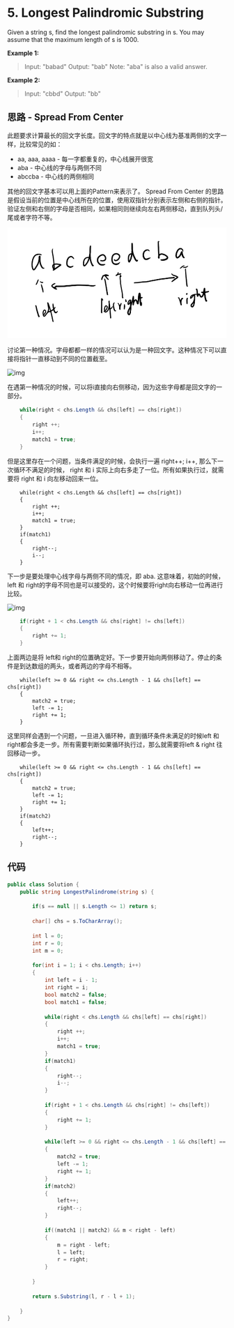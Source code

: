 # 5. Longest Palindromic Substring

Given a string s, find the longest palindromic substring in s. You may assume that the maximum length of s is 1000.

**Example 1:**

> Input: "babad"
> Output: "bab"
Note: "aba" is also a valid answer.

**Example 2:**

> Input: "cbbd"
> Output: "bb"

## 思路 - Spread From Center

此题要求计算最长的回文字长度。回文字的特点就是以中心线为基准两侧的文字一样，比较常见的如：

* aa, aaa, aaaa - 每一字都重复的，中心线展开很宽
* aba - 中心线的字母与两侧不同
* abccba - 中心线的两侧相同

其他的回文字基本可以用上面的Pattern来表示了。
Spread From Center 的思路是假设当前的位置是中心线所在的位置，使用双指针分别表示左侧和右侧的指针。验证左侧和右侧的字母是否相同，如果相同则继续向左右两侧移动，直到队列头/尾或者字符不等。

![img](image/figure.jpg)

讨论第一种情况。字母都都一样的情况可以认为是一种回文字。这种情况下可以直接将指针一直移动到不同的位置截至。

![img](/image/figure1.jpg)

在遇第一种情况的时候，可以将i直接向右侧移动，因为这些字母都是回文字的一部分。

```csharp
    while(right < chs.Length && chs[left] == chs[right])
    {
        right ++;
        i++;
        match1 = true;
    }
```

但是这里存在一个问题，当条件满足的时候，会执行一遍 right++; i++, 那么下一次循环不满足的时候， right 和 i 实际上向右多走了一位。所有如果执行过，就需要将 right 和 i 向左移动回来一位。

```charp
    while(right < chs.Length && chs[left] == chs[right])
    {
        right ++;
        i++;
        match1 = true;
    }
    if(match1)
    {
        right--;
        i--;
    }
```

下一步是要处理中心线字母与两侧不同的情况，即 aba. 这意味着，初始的时候，left 和 right的字母不同也是可以接受的，这个时候要将right向右移动一位再进行比较。

![img](/image/figure2.jpg)

```csharp
    if(right + 1 < chs.Length && chs[right] != chs[left])
    {
        right += 1;
    }
```

上面两边是将 left和 right的位置确定好。下一步要开始向两侧移动了。停止的条件是到达数组的两头，或者两边的字母不相等。

```charp
    while(left >= 0 && right <= chs.Length - 1 && chs[left] == chs[right])
    {
        match2 = true;
        left -= 1;
        right += 1;
    }
```

这里同样会遇到一个问题，一旦进入循环种，直到循环条件未满足的时候left 和 right都会多走一步。所有需要判断如果循环执行过，那么就需要将left & right 往回移动一步。

```charp
    while(left >= 0 && right <= chs.Length - 1 && chs[left] == chs[right])
    {
        match2 = true;
        left -= 1;
        right += 1;
    }
    if(match2)
    {
        left++;
        right--;
    }
```

## 代码

```csharp
public class Solution {
    public string LongestPalindrome(string s) {

        if(s == null || s.Length <= 1) return s;

        char[] chs = s.ToCharArray();

        int l = 0;
        int r = 0;
        int m = 0;

        for(int i = 1; i < chs.Length; i++)
        {
            int left = i - 1;
            int right = i;
            bool match2 = false;
            bool match1 = false;

            while(right < chs.Length && chs[left] == chs[right])
            {
                right ++;
                i++;
                match1 = true;
            }
            if(match1)
            {
                right--;
                i--;
            }

            if(right + 1 < chs.Length && chs[right] != chs[left])
            {
                right += 1;
            }

            while(left >= 0 && right <= chs.Length - 1 && chs[left] == chs[right])
            {
                match2 = true;
                left -= 1;
                right += 1;
            }
            if(match2)
            {
                left++;
                right--;
            }

            if((match1 || match2) && m < right - left)
            {
                m = right - left;
                l = left;
                r = right;
            }

        }

        return s.Substring(l, r - l + 1);

    }
}
```
